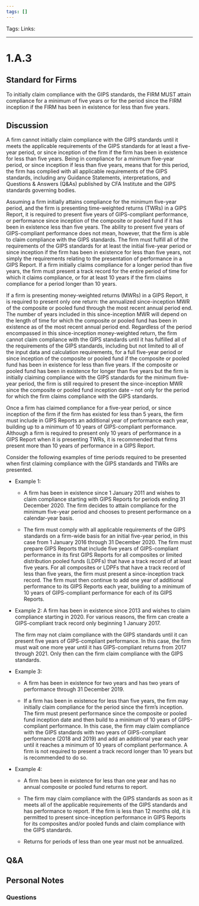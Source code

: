 ```yaml
---
tags: []
---
```

Tags: 
Links: 
___
# 1.A.3
## Standard for Firms
To initially claim compliance with the GIPS standards, the FIRM MUST attain compliance for a minimum of five years or for the period since the FIRM inception if the FIRM has been in existence for less than five years.
## Discussion
A firm cannot initially claim compliance with the GIPS standards until it meets the applicable requirements of the GIPS standards for at least a five-year period, or since inception of the firm if the firm has been in existence for less than five years. Being in compliance for a minimum five-year period, or since inception if less than five years, means that for this period, the firm has complied with all applicable requirements of the GIPS standards, including any Guidance Statements, interpretations, and Questions & Answers (Q&As) published by CFA Institute and the GIPS standards governing bodies.

Assuming a firm initially attains compliance for the minimum five-year period, and the firm is presenting time-weighted returns (TWRs) in a GIPS Report, it is required to present five years of GIPS-compliant performance, or performance since inception of the composite or pooled fund if it has been in existence less than five years. The ability to present five years of GIPS-compliant performance does not mean, however, that the firm is able to claim compliance with the GIPS standards. The firm must fulfill all of the requirements of the GIPS standards for at least the initial five-year period or since inception if the firm has been in existence for less than five years, not simply the requirements relating to the presentation of performance in a GIPS Report. If a firm initially claims compliance for a longer period than five years, the firm must present a track record for the entire period of time for which it claims compliance, or for at least 10 years if the firm claims compliance for a period longer than 10 years.

If a firm is presenting money-weighted returns (MWRs) in a GIPS Report, it is required to present only one return: the annualized since-inception MWR of the composite or pooled fund through the most recent annual period end. The number of years included in this since-inception MWR will depend on the length of time for which the composite or pooled fund has been in existence as of the most recent annual period end. Regardless of the period encompassed in this since-inception money-weighted return, the firm cannot claim compliance with the GIPS standards until it has fulfilled all of the requirements of the GIPS standards, including but not limited to all of the input data and calculation requirements, for a full five-year period or since inception of the composite or pooled fund if the composite or pooled fund has been in existence for less than five years. If the composite or pooled fund has been in existence for longer than five years but the firm is initially claiming compliance with the GIPS standards for the minimum five-year period, the firm is still required to present the since-inception MWR since the composite or pooled fund inception date – not only for the period for which the firm claims compliance with the GIPS standards.

Once a firm has claimed compliance for a five-year period, or since inception of the firm if the firm has existed for less than 5 years, the firm must include in GIPS Reports an additional year of performance each year, building up to a minimum of 10 years of GIPS-compliant performance. Although a firm is required to present only 10 years of performance in a GIPS Report when it is presenting TWRs, it is recommended that firms present more than 10 years of performance in a GIPS Report.

Consider the following examples of time periods required to be presented when first claiming compliance with the GIPS standards and TWRs are presented.

- Example 1:
	- A firm has been in existence since 1 January 2011 and wishes to claim compliance starting with GIPS Reports for periods ending 31 December 2020. The firm decides to attain compliance for the minimum five-year period and chooses to present performance on a calendar-year basis.
	  	
	- The firm must comply with all applicable requirements of the GIPS standards on a firm-wide basis for an initial five-year period, in this case from 1 January 2016 through 31 December 2020. The firm must prepare GIPS Reports that include five years of GIPS-compliant performance in its first GIPS Reports for all composites or limited distribution pooled funds (LDPFs) that have a track record of at least five years. For all composites or LDPFs that have a track record of less than five years, the firm must present a since-inception track record. The firm must then continue to add one year of additional performance to its GIPS Reports each year, building to a minimum of 10 years of GIPS-compliant performance for each of its GIPS Reports.

- Example 2:
	A firm has been in existence since 2013 and wishes to claim compliance starting in 2020. For various reasons, the firm can create a GIPS-compliant track record only beginning 1 January 2017.
	
	The firm may not claim compliance with the GIPS standards until it can present five years of GIPS-compliant performance. In this case, the firm must wait one more year until it has GIPS-compliant returns from 2017 through 2021. Only then can the firm claim compliance with the GIPS standards.

- Example 3:
	- A firm has been in existence for two years and has two years of performance through 31 December 2019.	
	  
	- If a firm has been in existence for less than five years, the firm may initially claim compliance for the period since the firm’s inception. The firm must present performance since the composite or pooled fund inception date and then build to a minimum of 10 years of GIPS-compliant performance. In this case, the firm may claim compliance with the GIPS standards with two years of GIPS-compliant performance (2018 and 2019) and add an additional year each year until it reaches a minimum of 10 years of compliant performance. A firm is not required to present a track record longer than 10 years but is recommended to do so.

- Example 4:
	- A firm has been in existence for less than one year and has no annual composite or pooled fund returns to report.
	  
	- The firm may claim compliance with the GIPS standards as soon as it meets all of the applicable requirements of the GIPS standards and has performance to report. If the firm is less than 12 months old, it is permitted to present since-inception performance in GIPS Reports for its composites and/or pooled funds and claim compliance with the GIPS standards.
	  
	- Returns for periods of less than one year must not be annualized.
## Q&A

## Personal Notes

### Questions